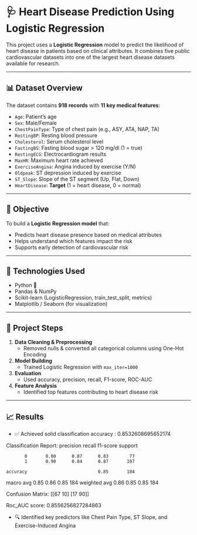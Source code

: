 # 🩺 Heart Disease Prediction Using Logistic Regression

This project uses a **Logistic Regression** model to predict the likelihood of heart disease in patients based on clinical attributes. It combines five public cardiovascular datasets into one of the largest heart disease datasets available for research.

---

## 📊 Dataset Overview

The dataset contains **918 records** with **11 key medical features**:

- `Age`: Patient’s age
- `Sex`: Male/Female
- `ChestPainType`: Type of chest pain (e.g., ASY, ATA, NAP, TA)
- `RestingBP`: Resting blood pressure
- `Cholesterol`: Serum cholesterol level
- `FastingBS`: Fasting blood sugar > 120 mg/dl (1 = true)
- `RestingECG`: Electrocardiogram results
- `MaxHR`: Maximum heart rate achieved
- `ExerciseAngina`: Angina induced by exercise (Y/N)
- `Oldpeak`: ST depression induced by exercise
- `ST_Slope`: Slope of the ST segment (Up, Flat, Down)
- `HeartDisease`: **Target** (1 = heart disease, 0 = normal)

---

## 🧠 Objective

To build a **Logistic Regression model** that:
- Predicts heart disease presence based on medical attributes
- Helps understand which features impact the risk
- Supports early detection of cardiovascular risk

---

## 🔧 Technologies Used

- Python 🐍
- Pandas & NumPy
- Scikit-learn (LogisticRegression, train_test_split, metrics)
- Matplotlib / Seaborn (for visualization)

---

## 📌 Project Steps

1. **Data Cleaning & Preprocessing**
   - Removed nulls & converted all categorical columns using One-Hot Encoding
2. **Model Building**
   - Trained Logistic Regression with `max_iter=1000`
3. **Evaluation**
   - Used accuracy, precision, recall, F1-score, ROC-AUC
4. **Feature Analysis**
   - Identified top features contributing to heart disease risk

---

## 📈 Results

- ✅ Achieved solid classification accuracy : 0.8532608695652174

Classification Report:
               precision    recall  f1-score   support

           0       0.80      0.87      0.83        77
           1       0.90      0.84      0.87       107

    accuracy                           0.85       184
   macro avg       0.85      0.86      0.85       184
weighted avg       0.86      0.85      0.85       184


Confusion Matrix:
 [[67 10]
 [17 90]]

Roc_AUC score:
 0.8556256827284863


- 🔍 Identified key predictors like Chest Pain Type, ST Slope, and Exercise-Induced Angina




